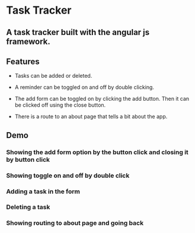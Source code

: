 # Task Tracker

## A task tracker built with the angular js framework. 

## Features 

* Tasks can be added or deleted. 

* A reminder can be toggled on and off by double clicking. 

* The add form can be toggled on by clicking the add button. Then it can be clicked off using the close button. 

* There is a route to an about page that tells a bit about the app. 

## Demo 

### Showing the add form option by the button click and closing it by button click

### Showing toggle on and off by double click 

### Adding a task in the form 

### Deleting a task 

### Showing routing to about page and going back


